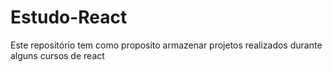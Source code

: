 # Estudo-React
Este repositório tem como proposito armazenar projetos realizados durante alguns cursos de react
